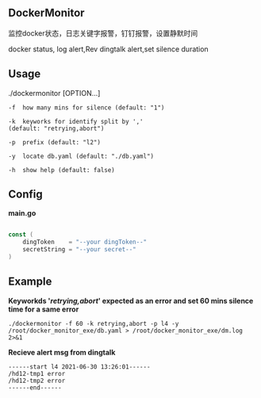 ## DockerMonitor
监控docker状态，日志关键字报警，钉钉报警，设置静默时间

docker status, log alert,Rev dingtalk alert,set silence duration
## Usage

./dockermonitor [OPTION...]
```
-f  how many mins for silence (default: "1")

-k  keyworks for identify split by ',' 
(default: "retrying,abort")

-p  prefix (default: "l2")

-y  locate db.yaml (default: "./db.yaml")

-h  show help (default: false)
```

## Config
**main.go**
```go

const (
	dingToken    = "--your dingToken--"
	secretString = "--your secret--"
)
```

## Example
**Keyworkds '*retrying,abort*' expected as an error and set 60 mins silence time for a same error**
```
./dockermonitor -f 60 -k retrying,abort -p l4 -y /root/docker_monitor_exe/db.yaml > /root/docker_monitor_exe/dm.log 2>&1
```
**Recieve alert msg from dingtalk**
```
------start l4 2021-06-30 13:26:01------
/hd12-tmp1 error 
/hd12-tmp2 error 
------end------
```

